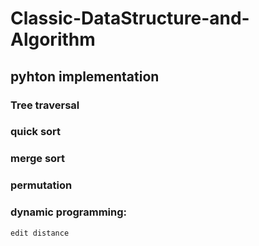 # Classic-DataStructure-and-Algorithm
## pyhton implementation
### Tree traversal
### quick sort
### merge sort
### permutation

### dynamic programming:
    edit distance
